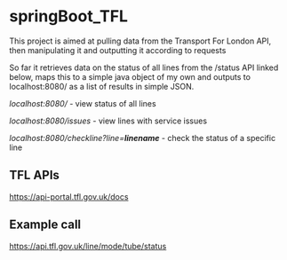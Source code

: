 # springBoot_TFL

This project is aimed at pulling data from the Transport For London API, then manipulating it and outputting it according to requests

So far it retrieves data on the status of all lines from the /status API linked below, maps this to a simple java object of my own and outputs to localhost:8080/ as a list of results in simple JSON. 

_localhost:8080/_ - view status of all lines

_localhost:8080/issues_ - view lines with service issues

_localhost:8080/checkline?line=**linename**_ - check the status of a specific line

## TFL APIs ##

https://api-portal.tfl.gov.uk/docs

## Example call ##

https://api.tfl.gov.uk/line/mode/tube/status
